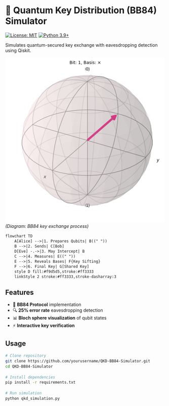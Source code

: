# 🔐 Quantum Key Distribution (BB84) Simulator

[![License: MIT](https://img.shields.io/badge/License-MIT-yellow.svg)](LICENSE)
[![Python 3.9+](https://img.shields.io/badge/python-3.9+-blue.svg)](https://www.python.org/downloads/)

Simulates quantum-secured key exchange with eavesdropping detection using Qiskit.

![BB84 Protocol](assets/protocol.png)
*(Diagram: BB84 key exchange process)*

```mermaid
flowchart TD
    A[Alice] -->|1. Prepares Qubits| B((" "))
    B -->|2. Sends| C[Bob]
    D[Eve] -.->|3. May Intercept| B
    C -->|4. Measures| E((" "))
    E -->|5. Reveals Bases| F{Key Sifting}
    F -->|6. Final Key| G[Shared Key]
    style D fill:#f9d5d5,stroke:#ff3333
    linkStyle 2 stroke:#ff3333,stroke-dasharray:3
```

## Features
- 🎯 **BB84 Protocol** implementation
- 🔍 **25% error rate** eavesdropping detection
- 📊 **Bloch sphere visualization** of qubit states
- ⚡ **Interactive key verification**

## Usage
```bash
# Clone repository
git clone https://github.com/yourusername/QKD-BB84-Simulator.git
cd QKD-BB84-Simulator

# Install dependencies
pip install -r requirements.txt

# Run simulation
python qkd_simulation.py
